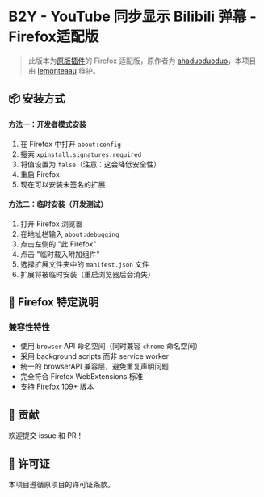 # B2Y - YouTube 同步显示 Bilibili 弹幕 - Firefox适配版

> 此版本为[原版插件](https://github.com/ahaduoduoduo/bilibili-youtube-danmaku)的 Firefox 适配版，原作者为 [ahaduoduoduo](https://github.com/ahaduoduoduo)，本项目由 [lemonteaau](https://github.com/lemonteaau) 维护。


## 📦 安装方式

#### 方法一：开发者模式安装

1. 在 Firefox 中打开 `about:config`
2. 搜索 `xpinstall.signatures.required`
3. 将值设置为 `false`（注意：这会降低安全性）
4. 重启 Firefox
5. 现在可以安装未签名的扩展

#### 方法二：临时安装（开发测试）

1. 打开 Firefox 浏览器
2. 在地址栏输入 `about:debugging`
3. 点击左侧的 "此 Firefox"
4. 点击 "临时载入附加组件"
5. 选择扩展文件夹中的 `manifest.json` 文件
6. 扩展将被临时安装（重启浏览器后会消失）

## 🔧 Firefox 特定说明

### 兼容性特性
- 使用 `browser` API 命名空间（同时兼容 `chrome` 命名空间）
- 采用 background scripts 而非 service worker
- 统一的 browserAPI 兼容层，避免重复声明问题
- 完全符合 Firefox WebExtensions 标准
- 支持 Firefox 109+ 版本

## 🎉 贡献

欢迎提交 issue 和 PR！

## 📄 许可证

本项目遵循原项目的许可证条款。